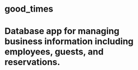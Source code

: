 # good_times

# Database app for managing business information including employees, guests, and reservations.
